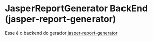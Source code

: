 # JasperReportGenerator BackEnd (jasper-report-generator)

Esse é o backend do gerador [jasper-report-generator](https://github.com/jeterson/jasper-report-generator-web/)
